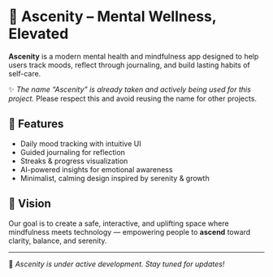 # 🌿 Ascenity – Mental Wellness, Elevated

**Ascenity** is a modern mental health and mindfulness app designed to help users track moods, reflect through journaling, and build lasting habits of self-care.

✨ *The name “Ascenity” is already taken and actively being used for this project.* Please respect this and avoid reusing the name for other projects.

## 🚀 Features

- Daily mood tracking with intuitive UI  
- Guided journaling for reflection  
- Streaks & progress visualization  
- AI-powered insights for emotional awareness  
- Minimalist, calming design inspired by serenity & growth  

## 🌱 Vision

Our goal is to create a safe, interactive, and uplifting space where mindfulness meets technology — empowering people to **ascend** toward clarity, balance, and serenity.

---

🔖 *Ascenity is under active development. Stay tuned for updates!*
